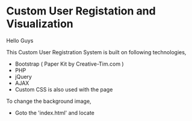 # Custom User Registation and Visualization
Hello Guys


This Custom User Registration System is built on following technologies,
* Bootstrap ( Paper Kit by Creative-Tim.com )
* PHP
* jQuery
* AJAX
* Custom CSS is also used with the page



To change the background image, 
 - Goto the 'index.html' and locate <style> tags
 - In body{}, change the 'url' by making "image/anime-back.jpg" to your directory (remember include file extension) 



Here is the guide to setup this project on your web server or host it on your domain,

* To change the heading "Custom User Registration System", 
 * Open the index.html file in text editor or any HTML editor (Sublime Text 3.0 or Notepad++ ...)
 * Locate <title>, change the content
 * Locate class="navbar-brand", and after the closing tags >, change the content uptil </a> tags
 * To change the About content in Navbar, locate the the first <li> tags inside of <ul> tags, change the 'title' and
     'data-content'
 * Now we need to setup our database, goto 'phpmyadmin' and create a new database
 * Create a table named 'user_reg', and create '7' rows
 * First row must be 'id', set to primary and AUTO_INCREMENT
 * Second row must be 'fullname', VARCHAR
 * Third row must be 'email', VARCHAR 
 * Forth row must be 'contact', VARCHAR
 * Fifth row must be 'cnic', VARCHAR (you can change it to any other info you want but you need to change 'cnic' everywhere 
      in 'fetch.php' and 'confirm.php'and even in the 'index.html'
 * Sixth row must be 'institute', VARCHAR
 and,
 * Seventh row must be 'gender', VARCHAR
 

You are all set!!!
